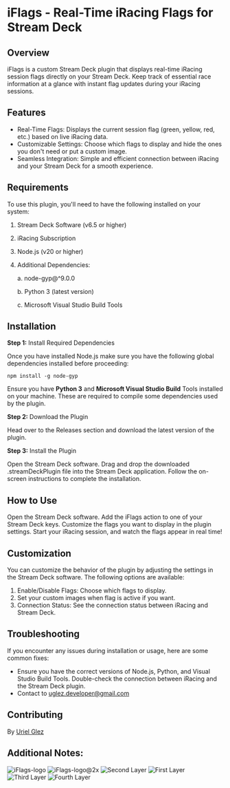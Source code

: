 # iFlags - Real-Time iRacing Flags for Stream Deck

## Overview

iFlags is a custom Stream Deck plugin that displays real-time iRacing session flags directly on your Stream Deck. Keep track of essential race information at a glance with instant flag updates during your iRacing sessions.
## Features

* Real-Time Flags: Displays the current session flag (green, yellow, red, etc.) based on live iRacing data.
* Customizable Settings: Choose which flags to display and hide the ones you don't need or put a custom image.
* Seamless Integration: Simple and efficient connection between iRacing and your Stream Deck for a smooth experience.

## Requirements

To use this plugin, you'll need to have the following installed on your system:

1. Stream Deck Software (v6.5 or higher)
2. iRacing Subscription
3. Node.js (v20 or higher)
4. Additional Dependencies:

    a. node-gyp@^9.0.0

    b. Python 3 (latest version)

    c. Microsoft Visual Studio Build Tools

## Installation
**Step 1:** Install Required Dependencies

Once you have installed Node.js make sure you have the following global dependencies installed before proceeding:

    npm install -g node-gyp

Ensure you have **Python 3** and **Microsoft Visual Studio Build** Tools installed on your machine. These are required to compile some dependencies used by the plugin.

**Step 2:** Download the Plugin

Head over to the Releases section and download the latest version of the plugin.

**Step 3:** Install the Plugin

Open the Stream Deck software.
Drag and drop the downloaded .streamDeckPlugin file into the Stream Deck application.
Follow the on-screen instructions to complete the installation.

## How to Use

Open the Stream Deck software.
Add the iFlags action to one of your Stream Deck keys.
Customize the flags you want to display in the plugin settings.
Start your iRacing session, and watch the flags appear in real time!

## Customization

You can customize the behavior of the plugin by adjusting the settings in the Stream Deck software. The following options are available:

1. Enable/Disable Flags: Choose which flags to display.
2. Set your custom images when flag is active if you want.
3. Connection Status: See the connection status between iRacing and Stream Deck.

## Troubleshooting

If you encounter any issues during installation or usage, here are some common fixes:
- Ensure you have the correct versions of Node.js, Python, and Visual Studio Build Tools. Double-check the connection between iRacing and the Stream Deck plugin.
- Contact to uglez.developer@gmail.com

## Contributing
By [Uriel Glez](https://github.com/UrielGlez)

## Additional Notes:
![iFlags-logo](https://github.com/user-attachments/assets/ef395c25-ac72-4674-b4d2-706259b2280f)
![iFlags-logo@2x](https://github.com/user-attachments/assets/1f7876fe-c317-4e46-9a52-465af9c05e04)
![Second Layer](https://github.com/user-attachments/assets/3fe3f49e-4061-44d5-a15f-447fa054172a)
![First Layer](https://github.com/user-attachments/assets/4eb6ef13-a373-44e8-9fbe-559c959f9014)
![Third Layer](https://github.com/user-attachments/assets/9acc37ac-b4b4-4f84-ad86-541e48fa1f0a)
![Fourth Layer](https://github.com/user-attachments/assets/99eba76d-c08c-4101-8123-7e704b38f84c)
